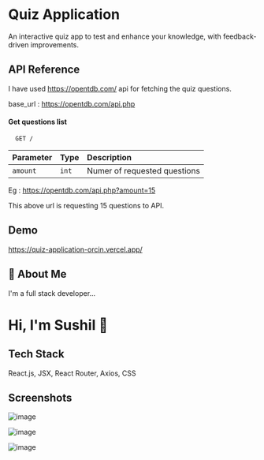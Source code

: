 
# Quiz Application

An interactive quiz app to test and enhance your knowledge, with feedback-driven improvements.


## API Reference
I have used https://opentdb.com/ api for fetching the quiz questions.

base_url : https://opentdb.com/api.php

#### Get questions list

```http
  GET /
```

| Parameter | Type     | Description                |
| :-------- | :------- | :------------------------- |
| `amount` | `int` | Numer of requested questions  |


Eg : https://opentdb.com/api.php?amount=15

This above url is requesting 15 questions to API.







## Demo


https://quiz-application-orcin.vercel.app/
## 🚀 About Me
I'm a full stack developer...


# Hi, I'm Sushil 👋





## Tech Stack

React.js, JSX, React Router, Axios, CSS 


## Screenshots
![image](https://github.com/user-attachments/assets/e58fca03-165c-4a39-b098-5d59ecd94124)

![image](https://github.com/user-attachments/assets/f075527b-96c9-439a-b0e4-75fe49a6d17c)

![image](https://github.com/user-attachments/assets/8ba747b4-5bd5-4928-9d96-44050e4b5a69)




